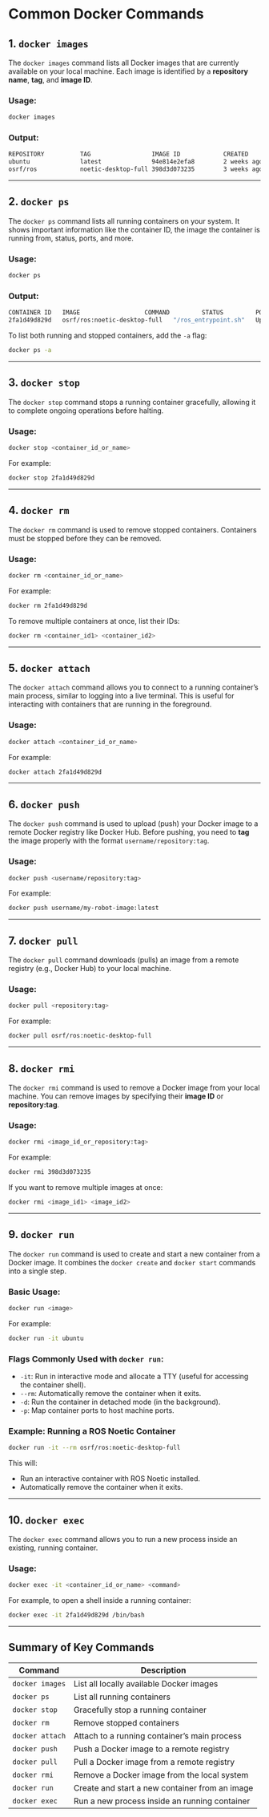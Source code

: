 
# Common Docker Commands

## 1. `docker images`
The `docker images` command lists all Docker images that are currently available on your local machine. Each image is identified by a **repository name**, **tag**, and **image ID**.

### Usage:
```bash
docker images
```

### Output:
```bash
REPOSITORY          TAG                 IMAGE ID            CREATED             SIZE
ubuntu              latest              94e814e2efa8        2 weeks ago         89.2MB
osrf/ros            noetic-desktop-full 398d3d073235        3 weeks ago         2.9GB
```

---

## 2. `docker ps`
The `docker ps` command lists all running containers on your system. It shows important information like the container ID, the image the container is running from, status, ports, and more.

### Usage:
```bash
docker ps
```

### Output:
```bash
CONTAINER ID   IMAGE                  COMMAND         STATUS         PORTS    NAMES
2fa1d49d829d   osrf/ros:noetic-desktop-full   "/ros_entrypoint.sh"   Up 12 hours           friendly_ros_container
```

To list both running and stopped containers, add the `-a` flag:
```bash
docker ps -a
```

---

## 3. `docker stop`
The `docker stop` command stops a running container gracefully, allowing it to complete ongoing operations before halting.

### Usage:
```bash
docker stop <container_id_or_name>
```

For example:
```bash
docker stop 2fa1d49d829d
```

---

## 4. `docker rm`
The `docker rm` command is used to remove stopped containers. Containers must be stopped before they can be removed.

### Usage:
```bash
docker rm <container_id_or_name>
```

For example:
```bash
docker rm 2fa1d49d829d
```

To remove multiple containers at once, list their IDs:
```bash
docker rm <container_id1> <container_id2>
```

---

## 5. `docker attach`
The `docker attach` command allows you to connect to a running container’s main process, similar to logging into a live terminal. This is useful for interacting with containers that are running in the foreground.

### Usage:
```bash
docker attach <container_id_or_name>
```

For example:
```bash
docker attach 2fa1d49d829d
```

---

## 6. `docker push`
The `docker push` command is used to upload (push) your Docker image to a remote Docker registry like Docker Hub. Before pushing, you need to **tag** the image properly with the format `username/repository:tag`.

### Usage:
```bash
docker push <username/repository:tag>
```

For example:
```bash
docker push username/my-robot-image:latest
```

---

## 7. `docker pull`
The `docker pull` command downloads (pulls) an image from a remote registry (e.g., Docker Hub) to your local machine.

### Usage:
```bash
docker pull <repository:tag>
```

For example:
```bash
docker pull osrf/ros:noetic-desktop-full
```

---

## 8. `docker rmi`
The `docker rmi` command is used to remove a Docker image from your local machine. You can remove images by specifying their **image ID** or **repository:tag**.

### Usage:
```bash
docker rmi <image_id_or_repository:tag>
```

For example:
```bash
docker rmi 398d3d073235
```

If you want to remove multiple images at once:
```bash
docker rmi <image_id1> <image_id2>
```

---

## 9. `docker run`
The `docker run` command is used to create and start a new container from a Docker image. It combines the `docker create` and `docker start` commands into a single step.

### Basic Usage:
```bash
docker run <image>
```

For example:
```bash
docker run -it ubuntu
```

### Flags Commonly Used with `docker run`:
- `-it`: Run in interactive mode and allocate a TTY (useful for accessing the container shell).
- `--rm`: Automatically remove the container when it exits.
- `-d`: Run the container in detached mode (in the background).
- `-p`: Map container ports to host machine ports.

### Example: Running a ROS Noetic Container
```bash
docker run -it --rm osrf/ros:noetic-desktop-full
```

This will:
- Run an interactive container with ROS Noetic installed.
- Automatically remove the container when it exits.

---

## 10. `docker exec`
The `docker exec` command allows you to run a new process inside an existing, running container.

### Usage:
```bash
docker exec -it <container_id_or_name> <command>
```

For example, to open a shell inside a running container:
```bash
docker exec -it 2fa1d49d829d /bin/bash
```

---

## Summary of Key Commands

| Command                | Description                                                     |
|------------------------|-----------------------------------------------------------------|
| `docker images`         | List all locally available Docker images                        |
| `docker ps`             | List all running containers                                     |
| `docker stop`           | Gracefully stop a running container                             |
| `docker rm`             | Remove stopped containers                                       |
| `docker attach`         | Attach to a running container’s main process                    |
| `docker push`           | Push a Docker image to a remote registry                        |
| `docker pull`           | Pull a Docker image from a remote registry                      |
| `docker rmi`            | Remove a Docker image from the local system                     |
| `docker run`            | Create and start a new container from an image                  |
| `docker exec`           | Run a new process inside an running container                   |
